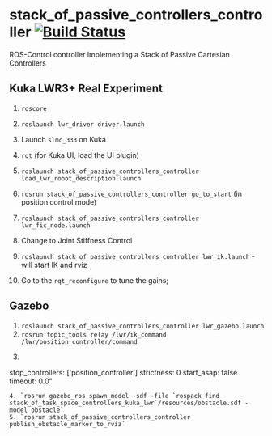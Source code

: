 # stack_of_passive_controllers_controller [![Build Status](https://travis-ci.org/wxmerkt/stack_of_passive_controllers_controller.svg?branch=master)](https://travis-ci.org/wxmerkt/stack_of_passive_controllers_controller)

ROS-Control controller implementing a Stack of Passive Cartesian Controllers

## Kuka LWR3+ Real Experiment
1. `roscore`
2. `roslaunch lwr_driver driver.launch`
3. Launch `slmc_333` on Kuka
4. `rqt` (for Kuka UI, load the UI plugin)
5. `roslaunch stack_of_passive_controllers_controller load_lwr_robot_description.launch`
6. `rosrun stack_of_passive_controllers_controller go_to_start` (in position control mode)
7. `roslaunch stack_of_passive_controllers_controller lwr_fic_node.launch`
8. Change to Joint Stiffness Control

6. `roslaunch stack_of_passive_controllers_controller lwr_ik.launch` - will start IK and rviz
8. Go to the `rqt_reconfigure` to tune the gains; 

## Gazebo
1. `roslaunch stack_of_passive_controllers_controller lwr_gazebo.launch`
2. `rosrun topic_tools relay /lwr/ik_command /lwr/position_controller/command`
3. ```rosservice call /lwr/controller_manager/switch_controller "start_controllers: ['stack_of_fic']
stop_controllers: ['position_controller']
strictness: 0
start_asap: false
timeout: 0.0"
```
4. `rosrun gazebo_ros spawn_model -sdf -file `rospack find stack_of_task_space_controllers_kuka_lwr`/resources/obstacle.sdf -model obstacle`
5. `rosrun stack_of_passive_controllers_controller publish_obstacle_marker_to_rviz`

